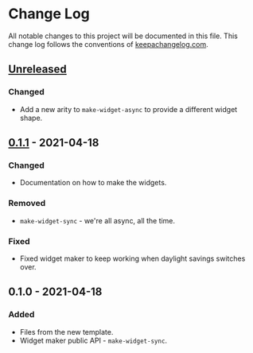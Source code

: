 # Change Log
All notable changes to this project will be documented in this file. This change log follows the conventions of [keepachangelog.com](http://keepachangelog.com/).

## [Unreleased]
### Changed
- Add a new arity to `make-widget-async` to provide a different widget shape.

## [0.1.1] - 2021-04-18
### Changed
- Documentation on how to make the widgets.

### Removed
- `make-widget-sync` - we're all async, all the time.

### Fixed
- Fixed widget maker to keep working when daylight savings switches over.

## 0.1.0 - 2021-04-18
### Added
- Files from the new template.
- Widget maker public API - `make-widget-sync`.

[Unreleased]: https://github.com/your-name/clojure-starter/compare/0.1.1...HEAD
[0.1.1]: https://github.com/your-name/clojure-starter/compare/0.1.0...0.1.1
